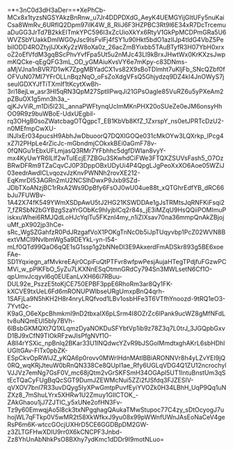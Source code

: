 =*=3nC0d3dH3aDer==*XePhCb-MCx8x1tyzsNGSYAkzBnRnw_u7Jr4DDPDXdG_AeyK4UEMGYijGItUFy5nuKaiCsa8WmRv_6URfIQ2Dpm97ilK4W_8_RliJ6F3HZPBC3Rt9l6E34xR7DcTrcemuaDuGG3JrTd7B2kkEITmkYPC596I3xZcUioXkYx6RtyV1GkPpMCDPmGRa5U6WVZSbYUakkDmIWG0yJsc9IsFvlFj4fSY1u90Hkt5bdO1azIIJp4tldG4VbZ5PebilODD4ROZtyjIJXxKy2zW8oXa0z_26acZmBYixbb5TAuBTyfR3H07YbH0xrxoZ2oEfVfdM3gqBScPhvYvfFpa5Ut5u2nMJc43Ll9kBrxJHwtWx0KrKXzsJwpmKQCke-qEgQFG3mL_OD_yGMAiuKvsVY6e7mKpy-c83DNms-aMjVJna1nBVR7D1wK7ZpgMBYadCX1vs82X9sBoTDlmht7uKljFb_SNcQZbf0fOFVuN07MI7YFrOLLnBqzNqO_oFsZoXdgVFsQ5Ghjydzq9DZ4kI4JnOWyS7jseuIGDXYJfTiTXmIf1tKcytXwBh-3ri18ejLw_asr3HI5qRN3QpM27SptIlPwqJi21GPsOagle85VuRZ6u5yPXeAm2pZBuOX1g5mn3h3a_-qjKJvViR_m1Di5l23L_annaPWFtynqUcImMKnPHX20oSUeZe0eJM6onsyHhOO9R9z9buWBoE-UdxUEgbil-rq3OHgB0soZWatcbagOTQgpcT_EB1KbVb8KfZ_1ZxrspY_ns0etJPRTcDzU2-n0MEfmpCwXU-INJlxEr034pucsH9AbhJwDbuoorQ7DQXIGOQe031cMkOYw3LQXrkp_IPcg4xZ7I2PHpLe4rZicJc-mGbndmjCOkxkBEi0aGmF78v-0fQNGu1rEbxUFLmjasQ3RMr7YFbhhc5dgfDWlan8vyY-mx4KyUwYR6ILlf2wTuIEcjE7ZBGu3SKwhdCiFWe3FTQXZSUVsFash5_O7OzBRwDFRm9TZaCqvCJ0P3DppOBxUDyUi4P4QpgLJgPeoXxXO6Aoe05WZiJ03eedrAwdICLvqozvJzKnvPWNNh2rovXE212-EqKmrDI53AGRn2mU2NCSlhDwxP9Jxb9SZd-JDbTXoANzjBC1rRxA2Ws9DpBfy6FsOJ0wU04ue88t_xQTGhrEdfYB_dRC66bJu7FUWBv-1A42X74fK549YWmXSDpAwU5tJ2HG21KSWDDAe1gJsTRMtsJqRNFKiFsqi27_fZRSbN2bGYBzgSzaYrGObKc9hIyjblCq2r84s_jE3iMZqU9HsQQiiPOMImuPiskxuWhei6RMJQdLoHJcYqlTu5FKznI4my_n1iZIXsav70na36mmpQnAkZBjojuMf_pX902jp3hCe-sRc_WgSZGahfzR0PdJRzgafVoX1POKgTnNcOb5iJpTUqyvbp1PcZ02WVN8BextVMCI9NvlbmWg5a9DEYkL-yn-I54-mLf0QTd99QaO6qQE1sG1ssp1g2bNNeDl3E9AkxerdFmADSkr893g5BE6xoeFAe-SD1Yqxiegn_afMvkreEAjr0CpiFuQtPTFvr8wfpwPesjAujaHTegTPdjfuFGzwPCMVi_w_pPlKFbO_5yZu7LKXNnESqOtmnGRdCy794Sn3MWLsetN6Cf1O-qpUmvJcqyvl6q0EUEanLvXH66i7RBuu-DUL92e_PszzE5toKjCE750EPBF3ppE6RhoRm3ar8Qy1FK-kXCVE9txUeL6Fd6mRONUPWlbseURgUmxpBnQ4qrh-1SAFjLa9N5hKH2H8r4nryLRQfvod1LBv1osbHFe3T6VTfhYnoozd-9tRQ1eO3-7YvtQc-K9aG_O6eXpcBhmkmI9nD2tbxaIX6pLSrm4I8OZrZc6lPank9ucWZ8gMfNFdLtv8uNQmEUI5bly7BVh-6lBsbGKMQXt7Q1XLqmzDyaNOKDuSFYbtVp1ib9z78Z3q7L0trJ_3JGQpbGxvD1BJ9xCfN9TIOkRFzwJIsPfgNVf1O-A8lI4rYSXic_npBnlq2BKar33U1lNQdwcYZvR9bJSGolMmdtxghAKrL6sbHDhlUGItGAv-FlTx0pbZK-ESpCkvOpRWiJZ_yKQA6p0rovv0MWrlHdnMAtlBBiARONNVr8h4yLZvYEI9jQ0RQ_wqKRjJteuW0bRnQN338Ce8QUpI1ae_Rfy6UGLqVDG4Q1ZU12ncrochylVJJVz7emNg7GsF0V_mc68jQtm2vGrSKFSmH34OGApl5UT1IntuBnstUm3qStEcTQaCyFUgBqQcSGT9DumJZEWMcNui5ZZi2fJSfdq3FJZESIV-qVXOV7bnl7R33uvDQyg5IyXPwGmtpPuvfEyiYVOZk0H34LBhH_UqP9Qq1uNZXz8_7mShuLYrx5XHRw1U2Zmuy1GIlCTOK_-ZAkGhaou1jJ7ZJTlC_y5xUNe2ofHN3Fv-Tz9y60EmwqjAo5l8ck3txNPgqhagQAukaTMwStupoc77C4zy_sDtOcyogJ7uhojWL7qFTkp0V5wMR2t58XkWfkxJ9yu08x99pWWnfUWnJAsEoNaCeV4geRsP6m6K-wtccGOcjUXHrD5CE6GGDBpDM2GW-z3ZLTGFHwXDlU9rr0X6kCNCPF3Jnbd-Zz8YhUnAbNhkPsO8BXhy7ydKmc1dDDr9I9motNLuo=
